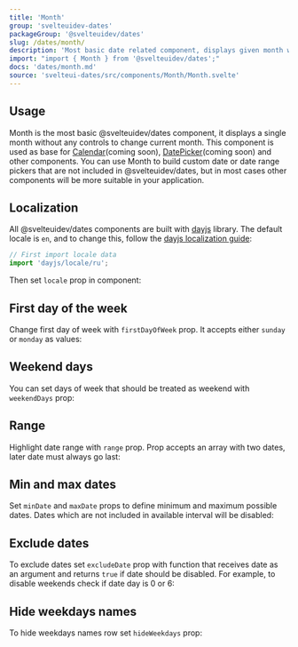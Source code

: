 ```yaml
---
title: 'Month'
group: 'svelteuidev-dates'
packageGroup: '@svelteuidev/dates'
slug: /dates/month/
description: 'Most basic date related component, displays given month with optional weekdays row'
import: "import { Month } from '@svelteuidev/dates';"
docs: 'dates/month.md'
source: 'svelteui-dates/src/components/Month/Month.svelte'
---
```


<script lang='ts'>
    import { Demo, MonthDemos } from "@svelteuidev/demos";
    import { Heading } from 'components'
</script>

<Heading />

## Usage

Month is the most basic @svelteuidev/dates component, it displays a single month without any controls to change current month. This component is used as base for [Calendar](/calendar)(coming soon), [DatePicker](/date-picker)(coming soon) and other components. You can use Month to build custom date or date range pickers that are not included in @svelteuidev/dates, but in most cases other components will be more suitable in your application.

<Demo demo={MonthDemos.usage} />

## Localization

All @svelteuidev/dates components are built with [dayjs](https://day.js.org/) library.
The default locale is `en`, and to change this, follow the [dayjs localization guide](https://day.js.org/docs/en/i18n/loading-into-nodejs):

```ts
// First import locale data
import 'dayjs/locale/ru';
```

Then set `locale` prop in component:

<Demo demo={MonthDemos.localization} />

## First day of the week

Change first day of week with `firstDayOfWeek` prop. It accepts either `sunday` or `monday` as values:

<Demo demo={MonthDemos.firstDaySunday} />

## Weekend days

You can set days of week that should be treated as weekend with `weekendDays` prop:

<Demo demo={MonthDemos.weekendDays} />

## Range

Highlight date range with `range` prop. Prop accepts an array with two dates, later date must always go last:

<Demo demo={MonthDemos.range} />

## Min and max dates

Set `minDate` and `maxDate` props to define minimum and maximum possible dates.
Dates which are not included in available interval will be disabled:

<Demo demo={MonthDemos.boundaries} />

## Exclude dates

To exclude dates set `excludeDate` prop with function that receives date as an argument and returns
`true` if date should be disabled. For example, to disable weekends check if date day is 0 or 6:

<Demo demo={MonthDemos.exclude} />

## Hide weekdays names

To hide weekdays names row set `hideWeekdays` prop:

<Demo demo={MonthDemos.weekdays} />

